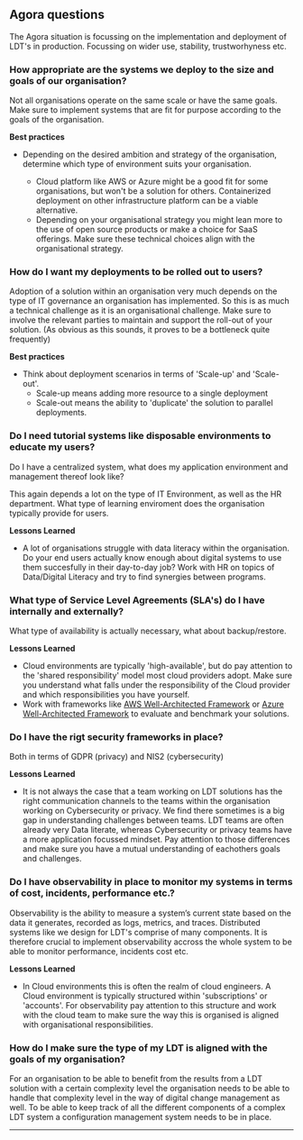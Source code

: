 ## Agora questions

The Agora situation is focussing on the implementation and deployment of LDT's in production. Focussing on wider use, stability, trustworhyness etc.

### How appropriate are the systems we deploy to the size and goals of our organisation?

Not all organisations operate on the same scale or have the same goals. Make sure to implement systems that are fit for purpose according to the goals of the organisation.

__Best practices__

- Depending on the desired ambition and strategy of the organisation, determine which type of environment suits your organisation.

    - Cloud platform like AWS or Azure might be a good fit for some organisations, but won't be a solution for others. Containerized deployment on other infrastructure platform can be a viable alternative.
    - Depending on your organisational strategy you might lean more to the use of open source products or make a choice for SaaS offerings. Make sure these technical choices align with the organisational strategy.

### How do I want my deployments to be rolled out to users?

Adoption of a solution within an organisation very much depends on the type of IT governance an organisation has implemented. So this is as much a technical challenge as it is an organisational challenge. Make sure to involve the relevant parties to maintain and support the roll-out of your solution. (As obvious as this sounds, it proves to be a bottleneck quite frequently)

__Best practices__

- Think about deployment scenarios in terms of 'Scale-up' and 'Scale-out'.
    - Scale-up means adding more resource to a single deployment
    - Scale-out means the ability to 'duplicate' the solution to parallel deployments.

### Do I need tutorial systems like disposable environments to educate my users?

Do I have a centralized system, what does my application environment and management thereof look like?

This again depends a lot on the type of IT Environment, as well as the HR department. What type of learning enviroment does the organisation typically provide for users.

__Lessons Learned__
 - A lot of organisations struggle with data literacy within the organisation. Do your end users actually know enough about digital systems to use them succesfully in their day-to-day job? Work with HR on topics of Data/Digital Literacy and try to find synergies between programs.


### What type of Service Level Agreements (SLA's) do I have internally and externally? 

What type of availability is actually necessary, what about backup/restore.

__Lessons Learned__

- Cloud environments are typically 'high-available', but do pay attention to the 'shared responsibility' model most cloud providers adopt. Make sure you understand what falls under the responsibility of the Cloud provider and which responsibilities you have yourself.
- Work with frameworks like [AWS Well-Architected Framework](https://docs.aws.amazon.com/wellarchitected/latest/framework/welcome.html) or [Azure Well-Architected Framework](https://learn.microsoft.com/en-us/azure/well-architected/) to evaluate and benchmark your solutions.

### Do I have the rigt security frameworks in place?

Both in terms of GDPR (privacy) and NIS2 (cybersecurity)

__Lessons Learned__

- It is not always the case that a team working on LDT solutions has the right communication channels to the teams within the organisation working on Cybersecurity or privacy. We find there sometimes is a big gap in understanding challenges between teams. LDT teams are often already very Data literate, whereas Cybersecurity or privacy teams have a more application focussed mindset. Pay attention to those differences and make sure you have a mutual understanding of eachothers goals and challenges.



### Do I have observability in place to monitor my systems in terms of cost, incidents, performance etc.?

Observability is the ability to measure a system’s current state based on the data it generates, recorded as logs, metrics, and traces.
Distributed systems like we design for LDT's comprise of many components. It is therefore crucial to implement observability accross the whole system to be able to monitor performance, incidents cost etc. 

__Lessons Learned__

- In Cloud environments this is often the realm of cloud engineers. A Cloud environment is typically structured within 'subscriptions' or 'accounts'. For observability pay attention to this structure and work with the cloud team to make sure the way this is organised is aligned with organisational responsibilities.


### How do I make sure the type of my LDT is aligned with the goals of my organisation?

For an organisation to be able to benefit from the results from a LDT solution with a certain complexity level the organisation needs to be able to handle that complexity level in the way of digital change management as well. To be able to keep track of all the different components of a complex LDT system a configuration management system needs to be in place.



---
